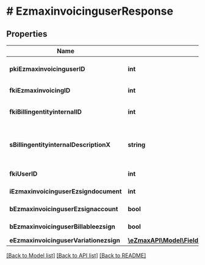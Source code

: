 # # EzmaxinvoicinguserResponse

## Properties

Name | Type | Description | Notes
------------ | ------------- | ------------- | -------------
**pkiEzmaxinvoicinguserID** | **int** | The unique ID of the Ezmaxinvoicinguser | [optional]
**fkiEzmaxinvoicingID** | **int** | The unique ID of the Ezmaxinvoicing | [optional]
**fkiBillingentityinternalID** | **int** | The unique ID of the Billingentityinternal. |
**sBillingentityinternalDescriptionX** | **string** | The description of the Billingentityinternal in the language of the requester |
**fkiUserID** | **int** | The unique ID of the User |
**iEzmaxinvoicinguserEzsigndocument** | **int** | The number of ezsign documents |
**bEzmaxinvoicinguserEzsignaccount** | **bool** | Whether there is an eZsign account |
**bEzmaxinvoicinguserBillableezsign** | **bool** | Whether it is billable for eZsign |
**eEzmaxinvoicinguserVariationezsign** | [**\eZmaxAPI\Model\FieldEEzmaxinvoicinguserVariationezsign**](FieldEEzmaxinvoicinguserVariationezsign.md) |  |

[[Back to Model list]](../../README.md#models) [[Back to API list]](../../README.md#endpoints) [[Back to README]](../../README.md)
